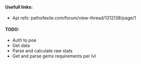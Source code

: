 #### Usefull links:
* Api refs: pathofexile.com/forum/view-thread/1212138/page/1

#### TODO:
* Auth to poe
* Get data
* Parse and calculate raw stats
* Get and parse gems requirements per lvl

